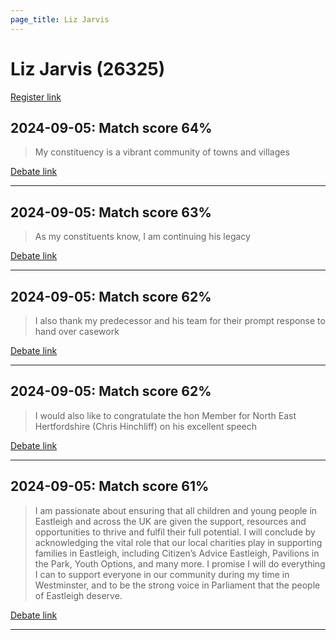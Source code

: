 ```yaml
---
page_title: Liz Jarvis
---
```


# Liz Jarvis  (26325)

[Register link](https://www.theyworkforyou.com/mp/26325/register)



## 2024-09-05: Match score 64%

>My constituency is a vibrant community of towns and villages

[Debate link](https://www.theyworkforyou.com/debates/?id=2024-09-05b.482.1) 

---



## 2024-09-05: Match score 63%

>As my constituents know, I am continuing his legacy

[Debate link](https://www.theyworkforyou.com/debates/?id=2024-09-05b.482.1) 

---



## 2024-09-05: Match score 62%

>I also thank my predecessor and his team for their prompt response to hand over casework

[Debate link](https://www.theyworkforyou.com/debates/?id=2024-09-05b.482.1) 

---



## 2024-09-05: Match score 62%

>I would also like to congratulate the hon Member for North East Hertfordshire (Chris Hinchliff) on his excellent speech

[Debate link](https://www.theyworkforyou.com/debates/?id=2024-09-05b.482.1) 

---



## 2024-09-05: Match score 61%

>I am passionate about ensuring that all children and young people in Eastleigh and across the UK are given the support, resources and opportunities to thrive and fulfil their full potential. I will conclude by acknowledging the vital role that our local charities play in supporting families in Eastleigh, including Citizen’s Advice Eastleigh, Pavilions in the Park, Youth Options, and many more. I promise I will do everything I can to support everyone in our community during my time in Westminster, and to be the strong voice in Parliament that the people of Eastleigh deserve.

[Debate link](https://www.theyworkforyou.com/debates/?id=2024-09-05b.482.1) 

---

